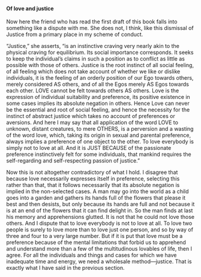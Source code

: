 #### Of love and justice

Now here the friend who has read the first draft of this book falls into
something like a dispute with me. She does not, I think, like this
dismissal of Justice from a primary place in my scheme of conduct.

“Justice,” she asserts, “is an instinctive craving very nearly akin to
the physical craving for equilibrium. Its social importance corresponds.
It seeks to keep the individual’s claims in such a position as to
conflict as little as possible with those of others. Justice is the root
instinct of all social feeling, of all feeling which does not take
account of whether we like or dislike individuals, it is the feeling of
an orderly position of our Ego towards others, merely considered AS
others, and of all the Egos merely AS Egos towards each other. LOVE
cannot be felt towards others AS others. Love is the expression of
individual suitability and preference, its positive existence in some
cases implies its absolute negation in others. Hence Love can never be
the essential and root of social feeling, and hence the necessity for
the instinct of abstract justice which takes no account of preferences
or aversions. And here I may say that all application of the word LOVE
to unknown, distant creatures, to mere OTHERS, is a perversion and a
wasting of the word love, which, taking its origin in sexual and
parental preference, always implies a preference of one object to the
other. To love everybody is simply not to love at all. And it is JUST
BECAUSE of the passionate preference instinctively felt for some
individuals, that mankind requires the self-regarding and
self-respecting passion of justice.”

Now this is not altogether contradictory of what I hold. I disagree that
because love necessarily expresses itself in preference, selecting this
rather than that, that it follows necessarily that its absolute negation
is implied in the non-selected cases. A man may go into the world as a
child goes into a garden and gathers its hands full of the flowers that
please it best and then desists, but only because its hands are full and
not because it is at an end of the flowers that it can find delight in.
So the man finds at last his memory and apprehensions glutted. It is not
that he could not love those others. And I dispute that to love
everybody is not to love at all. To love two people is surely to love
more than to love just one person, and so by way of three and four to a
very large number. But if it is put that love must be a preference
because of the mental limitations that forbid us to apprehend and
understand more than a few of the multitudinous lovables of life, then I
agree. For all the individuals and things and cases for which we have
inadequate time and energy, we need a wholesale method—justice. That is
exactly what I have said in the previous section.
